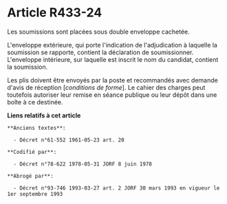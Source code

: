 # Article R433-24

Les soumissions sont placées sous double enveloppe cachetée.

L'enveloppe extérieure, qui porte l'indication de l'adjudication à laquelle la soumission se rapporte, contient la
déclaration de soumissionner. L'enveloppe intérieure, sur laquelle est inscrit le nom du candidat, contient la soumission.

Les plis doivent être envoyés par la poste et recommandés avec demande d'avis de réception [*conditions de forme*]. Le cahier
des charges peut toutefois autoriser leur remise en séance publique ou leur dépôt dans une boîte à ce destinée.

**Liens relatifs à cet article**

	**Anciens textes**:

	  - Décret n°61-552 1961-05-23 art. 20

	**Codifié par**:

	  - Décret n°78-622 1978-05-31 JORF 8 juin 1978

	**Abrogé par**:

	  - Décret n°93-746 1993-03-27 art. 2 JORF 30 mars 1993 en vigueur le 1er septembre 1993
